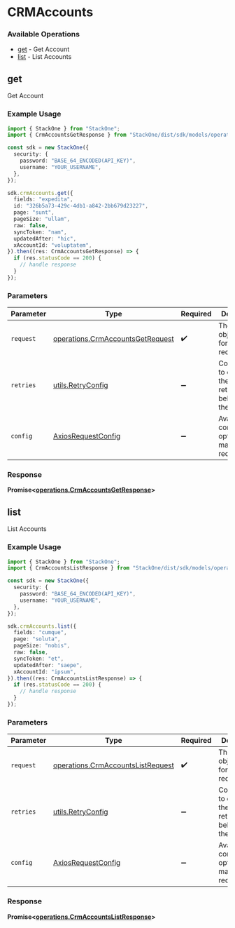 # CRMAccounts

### Available Operations

* [get](#get) - Get Account
* [list](#list) - List Accounts

## get

Get Account

### Example Usage

```typescript
import { StackOne } from "StackOne";
import { CrmAccountsGetResponse } from "StackOne/dist/sdk/models/operations";

const sdk = new StackOne({
  security: {
    password: "BASE_64_ENCODED(API_KEY)",
    username: "YOUR_USERNAME",
  },
});

sdk.crmAccounts.get({
  fields: "expedita",
  id: "326b5a73-429c-4db1-a842-2bb679d23227",
  page: "sunt",
  pageSize: "ullam",
  raw: false,
  syncToken: "nam",
  updatedAfter: "hic",
  xAccountId: "voluptatem",
}).then((res: CrmAccountsGetResponse) => {
  if (res.statusCode == 200) {
    // handle response
  }
});
```

### Parameters

| Parameter                                                                            | Type                                                                                 | Required                                                                             | Description                                                                          |
| ------------------------------------------------------------------------------------ | ------------------------------------------------------------------------------------ | ------------------------------------------------------------------------------------ | ------------------------------------------------------------------------------------ |
| `request`                                                                            | [operations.CrmAccountsGetRequest](../../models/operations/crmaccountsgetrequest.md) | :heavy_check_mark:                                                                   | The request object to use for the request.                                           |
| `retries`                                                                            | [utils.RetryConfig](../../models/utils/retryconfig.md)                               | :heavy_minus_sign:                                                                   | Configuration to override the default retry behavior of the client.                  |
| `config`                                                                             | [AxiosRequestConfig](https://axios-http.com/docs/req_config)                         | :heavy_minus_sign:                                                                   | Available config options for making requests.                                        |


### Response

**Promise<[operations.CrmAccountsGetResponse](../../models/operations/crmaccountsgetresponse.md)>**


## list

List Accounts

### Example Usage

```typescript
import { StackOne } from "StackOne";
import { CrmAccountsListResponse } from "StackOne/dist/sdk/models/operations";

const sdk = new StackOne({
  security: {
    password: "BASE_64_ENCODED(API_KEY)",
    username: "YOUR_USERNAME",
  },
});

sdk.crmAccounts.list({
  fields: "cumque",
  page: "soluta",
  pageSize: "nobis",
  raw: false,
  syncToken: "et",
  updatedAfter: "saepe",
  xAccountId: "ipsum",
}).then((res: CrmAccountsListResponse) => {
  if (res.statusCode == 200) {
    // handle response
  }
});
```

### Parameters

| Parameter                                                                              | Type                                                                                   | Required                                                                               | Description                                                                            |
| -------------------------------------------------------------------------------------- | -------------------------------------------------------------------------------------- | -------------------------------------------------------------------------------------- | -------------------------------------------------------------------------------------- |
| `request`                                                                              | [operations.CrmAccountsListRequest](../../models/operations/crmaccountslistrequest.md) | :heavy_check_mark:                                                                     | The request object to use for the request.                                             |
| `retries`                                                                              | [utils.RetryConfig](../../models/utils/retryconfig.md)                                 | :heavy_minus_sign:                                                                     | Configuration to override the default retry behavior of the client.                    |
| `config`                                                                               | [AxiosRequestConfig](https://axios-http.com/docs/req_config)                           | :heavy_minus_sign:                                                                     | Available config options for making requests.                                          |


### Response

**Promise<[operations.CrmAccountsListResponse](../../models/operations/crmaccountslistresponse.md)>**

